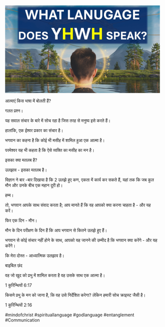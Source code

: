 ![Video cover image](../cover.jpg)

आत्माएं किस भाषा में बोलती हैं?

गलत प्रश्न।

यह सवाल संचार के बारे में सोच रहा है जिस तरह से मनुष्य इसे करते हैं।

हालांकि, एक ईश्वर प्रकार का संचार है।

भगवान का कहना है कि कोई भी मसीह में शामिल हुआ एक आत्मा है।

परमेश्वर यह भी कहता है कि ऐसे व्यक्ति का मसीह का मन है।

इसका क्या मतलब है?

उलझाव - इसका मतलब है।

विज्ञान ने बार -बार दिखाया है कि 2 उलझे हुए कण, एकता में कार्य कर सकते हैं, यहां तक ​​कि जब कुल मौन और उनके बीच एक महान दूरी हो।

हम्म।

तो, भगवान आपके साथ संवाद करता है; आप मानते हैं कि वह आपको क्या करना चाहता है - और यह करें।

फिर एक दिन - मौन।

मौन के दिन परीक्षण के दिन हैं कि आप भगवान से कितने उलझे हुए हैं।

भगवान से कोई संचार नहीं होने के साथ, आपको यह जानने की उम्मीद है कि भगवान क्या करेंगे - और यह करेंगे।

कि मेरा दोस्त - आध्यात्मिक उलझाव है।

बाइबिल छंद

वह जो खुद को प्रभु में शामिल करता है वह उसके साथ एक आत्मा है।

1 कुरिन्थियों 6:17

किसने प्रभु के मन को जाना है, कि वह उसे निर्देशित करेगा? लेकिन हमारी सोच क्राइस्ट जैसी है।

1 कुरिन्थियों 2:16

#mindofchrist #spirituallanguage #godlanguage #entanglement #Communication